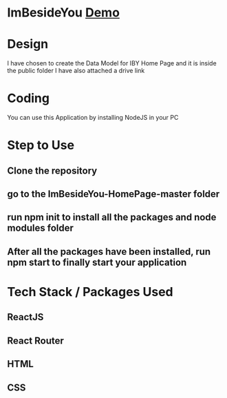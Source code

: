 # ImBesideYou [Demo](https://xenodochial-leavitt-031bec.netlify.app/)

# Design

I have chosen to create the Data Model for IBY Home Page and it is inside the public folder
I have also attached a drive link 

# Coding

You can use this Application by installing NodeJS in your PC

# Step to Use
## Clone the repository 
## go to the ImBesideYou-HomePage-master folder
## run npm init to install all the packages and node modules folder
## After all the packages have been installed, run npm start to finally start your application

# Tech Stack / Packages Used

## ReactJS
## React Router
## HTML
## CSS


